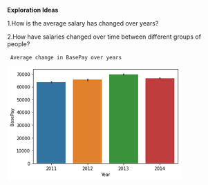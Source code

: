 **Exploration Ideas**

1.How is the average salary has changed over years?

2.How have salaries changed over time between different groups of people?

     Average change in BasePay over years
![](download.png)
